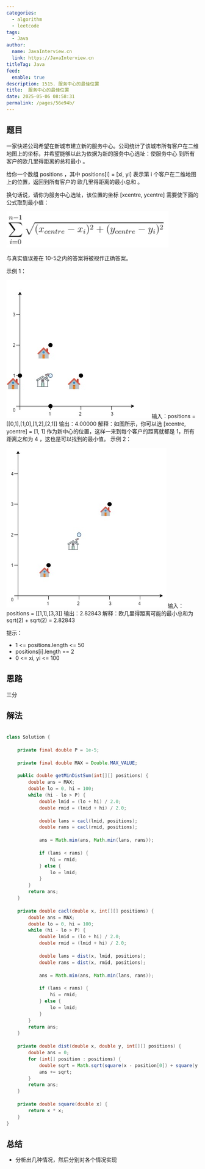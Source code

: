 ```yaml
---
categories: 
  - algorithm
  - leetcode
tags: 
  - Java
author: 
  name: JavaInterview.cn
  link: https://JavaInterview.cn
titleTag: Java
feed: 
  enable: true
description: 1515. 服务中心的最佳位置
title:  服务中心的最佳位置
date: 2025-05-06 08:58:31
permalink: /pages/56e94b/
---
```


## 题目

一家快递公司希望在新城市建立新的服务中心。公司统计了该城市所有客户在二维地图上的坐标，并希望能够以此为依据为新的服务中心选址：使服务中心 到所有客户的欧几里得距离的总和最小 。

给你一个数组 positions ，其中 positions[i] = [xi, yi] 表示第 i 个客户在二维地图上的位置，返回到所有客户的 欧几里得距离的最小总和 。

换句话说，请你为服务中心选址，该位置的坐标 [xcentre, ycentre] 需要使下面的公式取到最小值：



![q4_edited.jpg](../../../media/pictures/leetcode/q4_edited.jpg)

与真实值误差在 10-5之内的答案将被视作正确答案。



示例 1：


![q4_e1.jpg](../../../media/pictures/leetcode/q4_e1.jpg)
    输入：positions = [[0,1],[1,0],[1,2],[2,1]]
    输出：4.00000
    解释：如图所示，你可以选 [xcentre, ycentre] = [1, 1] 作为新中心的位置，这样一来到每个客户的距离就都是 1，所有距离之和为 4 ，这也是可以找到的最小值。
示例 2：



![q4_e3.jpg](../../../media/pictures/leetcode/q4_e3.jpg)
    输入：positions = [[1,1],[3,3]]
    输出：2.82843
    解释：欧几里得距离可能的最小总和为 sqrt(2) + sqrt(2) = 2.82843


提示：

* 1 <= positions.length <= 50
* positions[i].length == 2
* 0 <= xi, yi <= 100

## 思路

三分

## 解法
```java

class Solution {

    private final double P = 1e-5;

    private final double MAX = Double.MAX_VALUE;

    public double getMinDistSum(int[][] positions) {
        double ans = MAX;
        double lo = 0, hi = 100;
        while (hi - lo > P) {
            double lmid = (lo + hi) / 2.0;
            double rmid = (lmid + hi) / 2.0;

            double lans = cacl(lmid, positions);
            double rans = cacl(rmid, positions);

            ans = Math.min(ans, Math.min(lans, rans));

            if (lans < rans) {
                hi = rmid;
            } else {
                lo = lmid;
            }
        }
        return ans;
    }

    private double cacl(double x, int[][] positions) {
        double ans = MAX;
        double lo = 0, hi = 100;
        while (hi - lo > P) {
            double lmid = (lo + hi) / 2.0;
            double rmid = (lmid + hi) / 2.0;

            double lans = dist(x, lmid, positions);
            double rans = dist(x, rmid, positions);

            ans = Math.min(ans, Math.min(lans, rans));

            if (lans < rans) {
                hi = rmid;
            } else {
                lo = lmid;
            }
        }
        return ans;
    }

    private double dist(double x, double y, int[][] positions) {
        double ans = 0;
        for (int[] position : positions) {
            double sqrt = Math.sqrt(square(x - position[0]) + square(y - position[1]));
            ans += sqrt;
        }
        return ans;
    }

    private double square(double x) {
        return x * x;
    }
}
```

## 总结

- 分析出几种情况，然后分别对各个情况实现 
